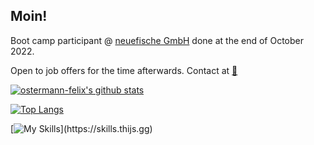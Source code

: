## Moin! 
Boot camp participant @ [neuefische GmbH](https://www.neuefische.de/) done at the end of October 2022.

Open to job offers for the time afterwards. Contact at [:e-mail:](mailto:ostermann-felix@web.de?subject=[GitHub]%20Source%20Han%20Sans)

[![ostermann-felix's github stats](https://github-readme-stats.vercel.app/api?username=ostermann-felix)](https://github.com/anuraghazra/github-readme-stats)

[![Top Langs](https://github-readme-stats.vercel.app/api/top-langs/?username=ostermann-felix&layout=compact)](https://github.com/anuraghazra/github-readme-stats)


[![My Skills](https://skills.thijs.gg/icons?i=js,ts,react,mongodb,nodejs,html,css,figma,)](https://skills.thijs.gg)
